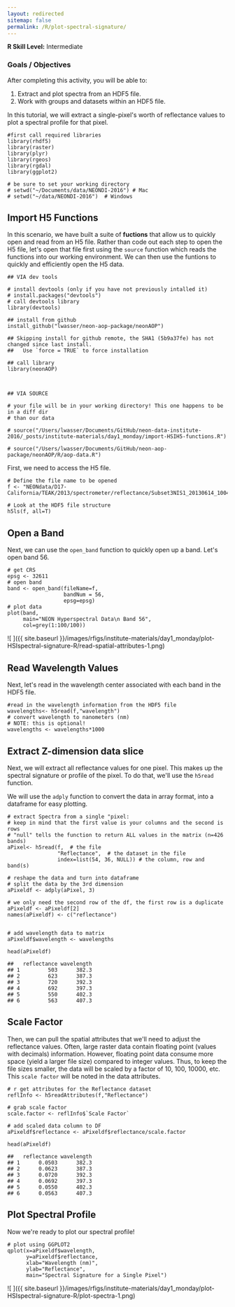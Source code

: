 ```yaml
---
layout: redirected
sitemap: false
permalink: /R/plot-spectral-signature/
---
```



<div id="objectives">
<strong>R Skill Level:</strong> Intermediate

<h3>Goals / Objectives</h3>
After completing this activity, you will be able to:
<ol>
<li>Extract and plot spectra from an HDF5 file.</li>
<li>Work with groups and datasets within an HDF5 file.</li>
</ol>

</div>


In this tutorial, we will extract a single-pixel's worth of reflectance values to
plot a spectral profile for that pixel.


    #first call required libraries
    library(rhdf5)
    library(raster)
    library(plyr)
    library(rgeos)
    library(rgdal)
    library(ggplot2)
    
    # be sure to set your working directory
    # setwd("~/Documents/data/NEONDI-2016") # Mac
    # setwd("~/data/NEONDI-2016")  # Windows

## Import H5 Functions

In this scenario, we have built a suite of **fuctions** that allow us to quickly
open and read from an H5 file. Rather than code out each step to open the H5 file,
let's open that file first using the `source` function which reads the functions into
our working environment. We can then use the funtions to quickly and efficiently
open the H5 data.


    ## VIA dev tools
    
    # install devtools (only if you have not previously intalled it)
    # install.packages("devtools")
    # call devtools library
    library(devtools)
    
    ## install from github
    install_github("lwasser/neon-aop-package/neonAOP")

    ## Skipping install for github remote, the SHA1 (5b9a37fe) has not changed since last install.
    ##   Use `force = TRUE` to force installation

    ## call library
    library(neonAOP)
    
    
    
    ## VIA SOURCE
    
    # your file will be in your working directory! This one happens to be in a diff dir
    # than our data
    
    # source("/Users/lwasser/Documents/GitHub/neon-data-institute-2016/_posts/institute-materials/day1_monday/import-HSIH5-functions.R")
    
    # source("/Users/lwasser/Documents/GitHub/neon-aop-package/neonAOP/R/aop-data.R")

First, we need to access the H5 file.


    # Define the file name to be opened
    f <- "NEONdata/D17-California/TEAK/2013/spectrometer/reflectance/Subset3NIS1_20130614_100459_atmcor.h5"
    
    # Look at the HDF5 file structure
    h5ls(f, all=T)

## Open a Band

Next, we can use the `open_band` function to quickly open up a band.
Let's open band 56.


    # get CRS
    epsg <- 32611
    # open band
    band <- open_band(fileName=f,
                      bandNum = 56,
                      epsg=epsg)
    # plot data
    plot(band,
         main="NEON Hyperspectral Data\n Band 56",
         col=grey(1:100/100))

![ ]({{ site.baseurl }}/images/rfigs/institute-materials/day1_monday/plot-HSIspectral-signature-R/read-spatial-attributes-1.png)

## Read Wavelength Values

Next, let's read in the wavelength center associated with each band in the HDF5
file.



    #read in the wavelength information from the HDF5 file
    wavelengths<- h5read(f,"wavelength")
    # convert wavelength to nanometers (nm)
    # NOTE: this is optional!
    wavelengths <- wavelengths*1000

## Extract Z-dimension data slice

Next, we will extract all reflectance values for one pixel. This makes up the
spectral signature or profile of the pixel. To do that, we'll use the `h5read`
function.

We will use the `adply` function to convert the data in array format, into a
dataframe for easy plotting.



    # extract Spectra from a single "pixel:
    # keep in mind that the first value is your columns and the second is rows
    # "null" tells the function to return ALL values in the matrix (n=426 bands)
    aPixel<- h5read(f,  # the file
                    "Reflectance",  # the dataset in the file
                    index=list(54, 36, NULL)) # the column, row and band(s)
    
    # reshape the data and turn into dataframe
    # split the data by the 3rd dimension
    aPixeldf <- adply(aPixel, 3)
    
    # we only need the second row of the df, the first row is a duplicate
    aPixeldf <- aPixeldf[2]
    names(aPixeldf) <- c("reflectance")
    
    
    # add wavelength data to matrix
    aPixeldf$wavelength <- wavelengths
    
    head(aPixeldf)

    ##   reflectance wavelength
    ## 1         503      382.3
    ## 2         623      387.3
    ## 3         720      392.3
    ## 4         692      397.3
    ## 5         550      402.3
    ## 6         563      407.3

## Scale Factor

Then, we can pull the spatial attributes that we'll need to adjust the reflectance
values. Often, large raster data contain floating point (values with decimals) information.
However, floating point data consume more space (yield a larger file size) compared
to integer values. Thus, to keep the file sizes smaller, the data will be scaled
by a factor of 10, 100, 10000, etc. This `scale factor` will be noted in the data attributes.


    # r get attributes for the Reflectance dataset
    reflInfo <- h5readAttributes(f,"Reflectance")
    
    # grab scale factor
    scale.factor <- reflInfo$`Scale Factor`
    
    # add scaled data column to DF
    aPixeldf$reflectance <- aPixeldf$reflectance/scale.factor
    
    head(aPixeldf)

    ##   reflectance wavelength
    ## 1      0.0503      382.3
    ## 2      0.0623      387.3
    ## 3      0.0720      392.3
    ## 4      0.0692      397.3
    ## 5      0.0550      402.3
    ## 6      0.0563      407.3

## Plot Spectral Profile

Now we're ready to plot our spectral profile!


    # plot using GGPLOT2
    qplot(x=aPixeldf$wavelength,
          y=aPixeldf$reflectance,
          xlab="Wavelength (nm)",
          ylab="Reflectance",
          main="Spectral Signature for a Single Pixel")

![ ]({{ site.baseurl }}/images/rfigs/institute-materials/day1_monday/plot-HSIspectral-signature-R/plot-spectra-1.png)
